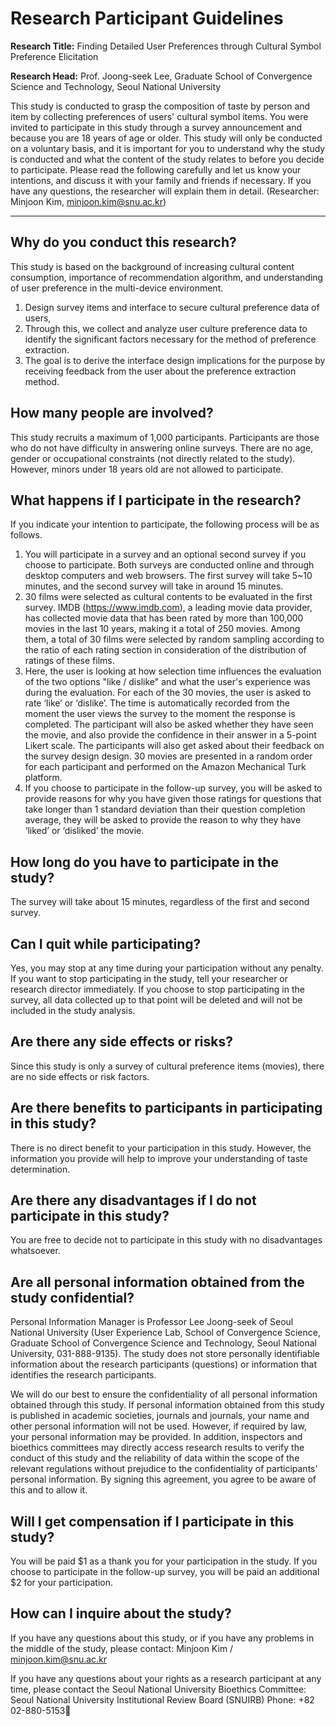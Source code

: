 # Research Participant Guidelines
**Research Title:** Finding Detailed User Preferences through Cultural Symbol Preference Elicitation

**Research Head:** Prof. Joong-seek Lee, Graduate School of Convergence Science and Technology, Seoul National University

This study is conducted to grasp the composition of taste by person and item by collecting preferences of users' cultural symbol items. You were invited to participate in this study through a survey announcement and because you are 18 years of age or older. This study will only be conducted on a voluntary basis, and it is important for you to understand why the study is conducted and what the content of the study relates to before you decide to participate. Please read the following carefully and let us know your intentions, and discuss it with your family and friends if necessary. If you have any questions, the researcher will explain them in detail. (Researcher: Minjoon Kim, minjoon.kim@snu.ac.kr)

- - - -
## Why do you conduct this research?
This study is based on the background of increasing cultural content consumption, importance of recommendation algorithm, and understanding of user preference in the multi-device environment.
1. Design survey items and interface to secure cultural preference data of users,
2. Through this, we collect and analyze user culture preference data to identify the significant factors necessary for the method of preference extraction.
3. The goal is to derive the interface design implications for the purpose by receiving feedback from the user about the preference extraction method.


## How many people are involved?
This study recruits a maximum of 1,000 participants. Participants are those who do not have difficulty in answering online surveys. There are no age, gender or occupational constraints (not directly related to the study). However, minors under 18 years old are not allowed to participate.

## What happens if I participate in the research?
If you indicate your intention to participate, the following process will be as follows.

1. You will participate in a survey and an optional second survey if you choose to participate. Both surveys are conducted online and through desktop computers and web browsers. The first survey will take 5~10 minutes, and the second survey will take in around 15 minutes.
2. 30 films were selected as cultural contents to be evaluated in the first survey. IMDB (https://www.imdb.com), a leading movie data provider, has collected movie data that has been rated by more than 100,000 movies in the last 10 years, making it a total of 250 movies. Among them, a total of 30 films were selected by random sampling according to the ratio of each rating section in consideration of the distribution of ratings of these films.
3. Here, the user is looking at how selection time influences the evaluation of the two options "like / dislike" and what the user's experience was during the evaluation. For each of the 30 movies, the user is asked to rate ‘like’ or ‘dislike’. The time is automatically recorded from the moment the user views the survey to the moment the response is completed. The participant will also be asked whether they have seen the movie, and also provide the confidence in their answer in a 5-point Likert scale. The participants will also get asked about their feedback on the survey design design. 30 movies are presented in a random order for each participant and performed on the Amazon Mechanical Turk platform.
4. If you choose to participate in the follow-up survey, you will be asked to provide reasons for why you have given those ratings for questions that take longer than 1 standard deviation than their question completion average, they will be asked to provide the reason to why they have ‘liked’ or ‘disliked’ the movie. 

## How long do you have to participate in the study?
The survey will take about 15 minutes, regardless of the first and second survey.

## Can I quit while participating?
Yes, you may stop at any time during your participation without any penalty. If you want to stop participating in the study, tell your researcher or research director immediately. If you choose to stop participating in the survey, all data collected up to that point will be deleted and will not be included in the study analysis.

## Are there any side effects or risks?
Since this study is only a survey of cultural preference items (movies), there are no side effects or risk factors.

## Are there benefits to participants in participating in this study?
There is no direct benefit to your participation in this study. However, the information you provide will help to improve your understanding of taste determination.

## Are there any disadvantages if I do not participate in this study?
You are free to decide not to participate in this study with no disadvantages whatsoever.

## Are all personal information obtained from the study confidential?
Personal Information Manager is Professor Lee Joong-seek of Seoul National University (User Experience Lab, School of Convergence Science, Graduate School of Convergence Science and Technology, Seoul National University, 031-888-9135). The study does not store personally identifiable information about the research participants (questions) or information that identifies the research participants.

We will do our best to ensure the confidentiality of all personal information obtained through this study. If personal information obtained from this study is published in academic societies, journals and journals, your name and other personal information will not be used. However, if required by law, your personal information may be provided. In addition, inspectors and bioethics committees may directly access research results to verify the conduct of this study and the reliability of data within the scope of the relevant regulations without prejudice to the confidentiality of participants' personal information. By signing this agreement, you agree to be aware of this and to allow it.

## Will I get compensation if I participate in this study?
You will be paid $1 as a thank you for your participation in the study. If you choose to participate in the follow-up survey, you will be paid an additional $2 for your participation.

## How can I inquire about the study?
If you have any questions about this study, or if you have any problems in the middle of the study, please contact:
Minjoon Kim / minjoon.kim@snu.ac.kr

If you have any questions about your rights as a research participant at any time, please contact the Seoul National University Bioethics Committee:
Seoul National University Institutional Review Board (SNUIRB) Phone: +82 02-880-5153
